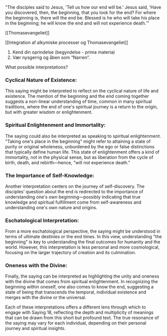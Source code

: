 "The disciples said to Jesus, 'Tell us how our end will be.' Jesus said, 'Have you discovered, then, the beginning, that you look for the end? For where the beginning is, there will the end be. Blessed is he who will take his place in the beginning; he will know the end and will not experience death.'"

[[Thomasevangeliet]]

[[Integration af alkymiske processer og Thomasevangeliet]]

1. Kend din oprindelse (begyndelse - prima materia)
2. Vær nysgerrig og åben som “Narren”.

What possible interpretations?

### Cyclical Nature of Existence:

This saying might be interpreted to reflect on the cyclical nature of life and existence. The mention of the beginning and the end coming together suggests a non-linear understanding of time, common in many spiritual traditions, where the end of one's spiritual journey is a return to the origin, but with greater wisdom or enlightenment.

### Spiritual Enlightenment and Immortality:

The saying could also be interpreted as speaking to spiritual enlightenment. "Taking one's place in the beginning" might refer to attaining a state of purity or original wholeness, unburdened by the ego or false distinctions that typically define human life. This state of enlightenment offers a kind of immortality, not in the physical sense, but as liberation from the cycle of birth, death, and rebirth—hence, "will not experience death."

### The Importance of Self-Knowledge:

Another interpretation centers on the journey of self-discovery. The disciples’ question about the end is redirected to the importance of understanding one's own beginning—possibly indicating that true knowledge and spiritual fulfillment come from self-awareness and understanding one's own nature and origins.

### Eschatological Interpretation:

From a more eschatological perspective, the saying might be understood in terms of ultimate destinies or the end times. In this view, understanding "the beginning" is key to understanding the final outcomes for humanity and the world. However, this interpretation is less personal and more cosmological, focusing on the larger trajectory of creation and its culmination.

### Oneness with the Divine:

Finally, the saying can be interpreted as highlighting the unity and oneness with the divine that comes from spiritual enlightenment. In recognizing the beginning within oneself, one also comes to know the end, suggesting a state of being that transcends the temporal, individual existence and merges with the divine or the universal.

Each of these interpretations offers a different lens through which to engage with Saying 18, reflecting the depth and multiplicity of meanings that can be drawn from this short but profound text. The true resonance of the saying may vary for each individual, depending on their personal journey and spiritual insights.

